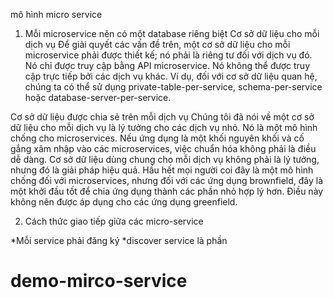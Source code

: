 mô hình micro service 

1. Mỗi microservice nên có một database riêng biệt
Cơ sở dữ liệu cho mỗi dịch vụ
Để giải quyết các vấn đề trên, một cơ sở dữ liệu cho mỗi microservice phải được thiết kế; nó phải là riêng tư đối với dịch vụ đó. Nó chỉ được truy cập bằng API microservice. Nó không thể được truy cập trực tiếp bởi các dịch vụ khác. Ví dụ, đối với cơ sở dữ liệu quan hệ, chúng ta có thể sử dụng private-table-per-service, schema-per-service hoặc database-server-per-service.

Cơ sở dữ liệu được chia sẻ trên mỗi dịch vụ
Chúng tôi đã nói về một cơ sở dữ liệu cho mỗi dịch vụ là lý tưởng cho các dịch vụ nhỏ. Nó là một mô hình chống cho microservices. Nếu ứng dụng là một khối nguyên khối và cố gắng xâm nhập vào các microservices, việc chuẩn hóa không phải là điều dễ dàng. Cơ sở dữ liệu dùng chung cho mỗi dịch vụ không phải là lý tưởng, nhưng đó là giải pháp hiệu quả. Hầu hết mọi người coi đây là một mô hình chống đối với microservices, nhưng đối với các ứng dụng brownfield, đây là một khởi đầu tốt để chia ứng dụng thành các phần nhỏ hợp lý hơn. Điều này không nên được áp dụng cho các ứng dụng greenfield.

2. Cách thức giao tiếp giữa các micro-service


*Mỗi service phải đăng ký 
*discover service là phần 

    
    
    
   
   
# demo-mirco-service
